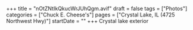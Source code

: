 +++
title = "nOtZNtIkQkucWrJUhQgm.avif"
draft = false
tags = ["Photos"]
categories = ["Chuck E. Cheese's"]
pages = ["Crystal Lake, IL (4725 Northwest Hwy)"]
startDate = ""
+++
Crystal lake exterior
